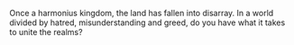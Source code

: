 Once a harmonius kingdom, the land has fallen into disarray. In a world divided by hatred, misunderstanding and greed, do you have what it takes to unite the realms?


